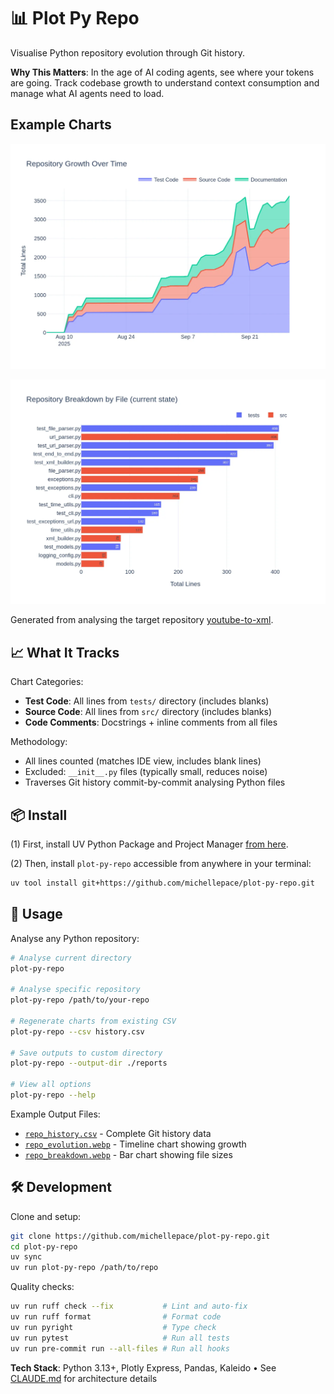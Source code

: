 # 📊 Plot Py Repo

Visualise Python repository evolution through Git history.

**Why This Matters**: In the age of AI coding agents, see where your tokens are going. Track codebase growth to understand context consumption and manage what AI agents need to load.

## Example Charts

![Repository Evolution](demo_output/repo_evolution.webp)

![Repository Breakdown](demo_output/repo_breakdown.webp)

Generated from analysing the target repository [youtube-to-xml](https://github.com/michellepace/youtube-to-xml).

## 📈 What It Tracks

Chart Categories:

- **Test Code**: All lines from `tests/` directory (includes blanks)
- **Source Code**: All lines from `src/` directory (includes blanks)
- **Code Comments**: Docstrings + inline comments from all files

Methodology:

- All lines counted (matches IDE view, includes blank lines)
- Excluded: `__init__.py` files (typically small, reduces noise)
- Traverses Git history commit-by-commit analysing Python files

## 📦 Install

(1) First, install UV Python Package and Project Manager [from here](https://docs.astral.sh/uv/getting-started/installation/).

(2) Then, install `plot-py-repo` accessible from anywhere in your terminal:

```bash
uv tool install git+https://github.com/michellepace/plot-py-repo.git
```

## 🚀 Usage

Analyse any Python repository:

```bash
# Analyse current directory
plot-py-repo

# Analyse specific repository
plot-py-repo /path/to/your-repo

# Regenerate charts from existing CSV
plot-py-repo --csv history.csv

# Save outputs to custom directory
plot-py-repo --output-dir ./reports

# View all options
plot-py-repo --help
```

Example Output Files:

- [`repo_history.csv`](demo_output/repo_history.csv) - Complete Git history data
- [`repo_evolution.webp`](demo_output/repo_evolution.webp) - Timeline chart showing growth
- [`repo_breakdown.webp`](demo_output/repo_breakdown.webp) - Bar chart showing file sizes

## 🛠️ Development

Clone and setup:

```bash
git clone https://github.com/michellepace/plot-py-repo.git
cd plot-py-repo
uv sync
uv run plot-py-repo /path/to/repo
```

Quality checks:

```bash
uv run ruff check --fix           # Lint and auto-fix
uv run ruff format                # Format code
uv run pyright                    # Type check
uv run pytest                     # Run all tests
uv run pre-commit run --all-files # Run all hooks
```

**Tech Stack**: Python 3.13+, Plotly Express, Pandas, Kaleido • See [CLAUDE.md](CLAUDE.md) for architecture details
